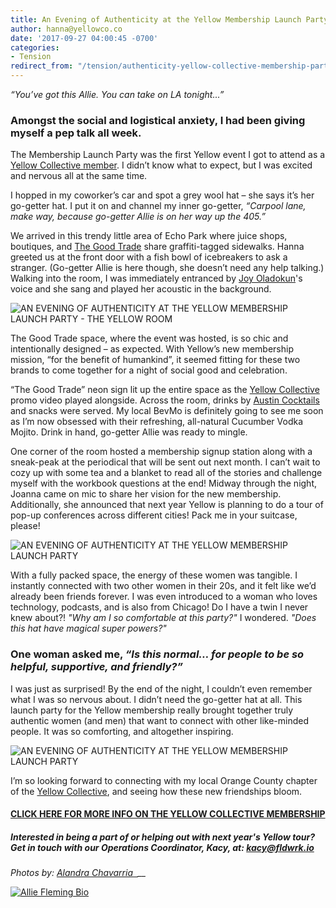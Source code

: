 ```yaml
---
title: An Evening of Authenticity at the Yellow Membership Launch Party
author: hanna@yellowco.co
date: '2017-09-27 04:00:45 -0700'
categories:
- Tension
redirect_from: "/tension/authenticity-yellow-collective-membership-party/"
---
```


_“You’ve got this Allie. You can take on LA tonight...”_

### **Amongst the social and logistical anxiety, I had been giving myself a pep talk all week.**

The Membership Launch Party was the first Yellow event I got to attend as a [Yellow Collective member](http://yellowco.co/membership/). I didn’t know what to expect, but I was excited and nervous all at the same time.

I hopped in my coworker’s car and spot a grey wool hat – she says it’s her go-getter hat. I put it on and channel my inner go-getter, _“Carpool lane, make way, because go-getter Allie is on her way up the 405.”_

We arrived in this trendy little area of Echo Park where juice shops, boutiques, and [The Good Trade](http://www.thegoodtrade.com/) share graffiti-tagged sidewalks. Hanna greeted us at the front door with a fish bowl of icebreakers to ask a stranger. (Go-getter Allie is here though, she doesn’t need any help talking.) Walking into the room, I was immediately entranced by [Joy Oladokun](https://www.instagram.com/joyoladokun/)'s voice and she sang and played her acoustic in the background.

![AN EVENING OF AUTHENTICITY AT THE YELLOW MEMBERSHIP LAUNCH PARTY - THE YELLOW ROOM](https://yellow-blog-images.imgix.net/2017/09/Yellow-Co-AlandraMichelle3.jpg)

The Good Trade space, where the event was hosted, is so chic and intentionally designed – as expected. With Yellow’s new membership mission, “for the benefit of humankind”, it seemed fitting for these two brands to come together for a night of social good and celebration.

“The Good Trade” neon sign lit up the entire space as the [Yellow Collective](http://yellowco.co/membership/) promo video played alongside. Across the room, drinks by [Austin Cocktails](http://www.austincocktails.com/) and snacks were served. My local BevMo is definitely going to see me soon as I’m now obsessed with their refreshing, all-natural Cucumber Vodka Mojito. Drink in hand, go-getter Allie was ready to mingle.

One corner of the room hosted a membership signup station along with a sneak-peak at the periodical that will be sent out next month. I can’t wait to cozy up with some tea and a blanket to read all of the stories and challenge myself with the workbook questions at the end! Midway through the night, Joanna came on mic to share her vision for the new membership. Additionally, she announced that next year Yellow is planning to do a tour of pop-up conferences across different cities! Pack me in your suitcase, please!

![AN EVENING OF AUTHENTICITY AT THE YELLOW MEMBERSHIP LAUNCH PARTY](https://yellow-blog-images.imgix.net/2017/09/Yellow-Co-AlandraMichelle22.jpg)

With a fully packed space, the energy of these women was tangible. I instantly connected with two other women in their 20s, and it felt like we’d already been friends forever. I was even introduced to a woman who loves technology, podcasts, and is also from Chicago! Do I have a twin I never knew about?! _"Why am I so comfortable at this party?"_ I wondered. _"Does this hat have magical super powers?"_

### One woman asked me, _“Is this normal… for people to be so helpful, supportive, and friendly?”_

I was just as surprised! By the end of the night, I couldn’t even remember what I was so nervous about. I didn’t need the go-getter hat at all. This launch party for the Yellow membership really brought together truly authentic women (and men) that want to connect with other like-minded people. It was so comforting, and altogether inspiring.

![AN EVENING OF AUTHENTICITY AT THE YELLOW MEMBERSHIP LAUNCH PARTY](https://yellow-blog-images.imgix.net/2017/09/Yellow-Co-AlandraMichelle8.jpg)

I’m so looking forward to connecting with my local Orange County chapter of the [Yellow Collective](http://yellowco.co/membership/), and seeing how these new friendships bloom.

#### [CLICK HERE FOR MORE INFO ON THE YELLOW COLLECTIVE MEMBERSHIP](http://yellowco.co/membership/)

##### Interested in being a part of or helping out with next year's Yellow tour? Get in touch with our Operations Coordinator, Kacy, at: kacy@fldwrk.io

_Photos by: [Alandra Chavarria  ](https://www.lepetitenoir.com/)__[  
](https://www.instagram.com/alandramichelle/)_

[![Allie Fleming Bio](https://yellow-blog-images.imgix.net/2017/09/Allie-Fleming-Bio.jpg)](https://www.cheerfull.co/)
